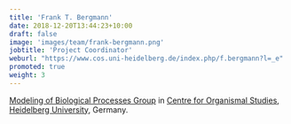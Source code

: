 ```yaml
---
title: 'Frank T. Bergmann'
date: 2018-12-20T13:44:23+10:00
draft: false
image: 'images/team/frank-bergmann.png'
jobtitle: 'Project Coordinator'
weburl: "https://www.cos.uni-heidelberg.de/index.php/f.bergmann?l=_e"
promoted: true
weight: 3
---
```


[Modeling of Biological Processes Group](https://www.cos.uni-heidelberg.de/index.php/u.kummer/Members?l=_e) 
in [Centre for Organismal Studies](https://www.cos.uni-heidelberg.de/?l=_e), [Heidelberg University](https://www.uni-heidelberg.de/en),
Germany.
